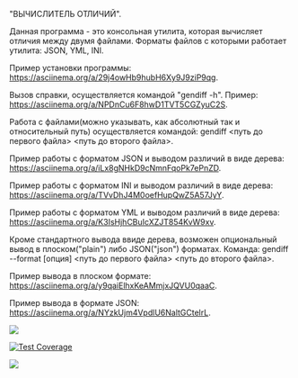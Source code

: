 "ВЫЧИСЛИТЕЛЬ ОТЛИЧИЙ".

Данная программа - это консольная утилита, которая вычисляет отличия между двумя файлами. Форматы файлов с которыми работает утилита: JSON, YML, INI.

Пример установки программы: https://asciinema.org/a/29j4owHb9hubH6Xy9J9ziP9qg.

Вызов справки, осуществляется командой "gendiff -h". Пример: https://asciinema.org/a/NPDnCu6F8hwD1TVT5CGZyuC2S.

Работа с файлами(можно указывать, как абсолютный так и относительный путь) осуществляется командой: gendiff <путь до первого файла> <путь до второго файла>.

Пример работы с форматом JSON и выводом различий в виде дерева: https://asciinema.org/a/iLx8gNHkD9cNmnFqoPk7ePnZD.

Пример работы с форматом INI и выводом различий в виде дерева: https://asciinema.org/a/TVvDhJ4M0oefHupQwZ5A57JyY.

Пример работы с форматом YML и выводом различий в виде дерева: https://asciinema.org/a/K3IsHjhCBuIcXZJT854KvW9xv.

Кроме стандартного вывода ввиде дерева, возможен опциональный вывод в плоском("plain") либо JSON("json") форматах. Команда: gendiff --format [опция] <путь до первого файла> <путь до второго файла>.

Пример вывода в плоском формате: https://asciinema.org/a/y9qaiElhxKeAMmjxJQVU0qaaC.

Пример вывода в формате JSON: https://asciinema.org/a/NYzkUjm4VpdlU6NaltGCtelrL.

<a href="https://codeclimate.com/github/Taratonof/frontend-project-lvl2/maintainability"><img src="https://api.codeclimate.com/v1/badges/8ea662353481a59949da/maintainability" /></a>

[![Test Coverage](https://api.codeclimate.com/v1/badges/8ea662353481a59949da/test_coverage)](https://codeclimate.com/github/Taratonof/frontend-project-lvl2/test_coverage)

<a href="https://travis-ci.org/Taratonof/frontend-project-lvl2"><img src="https://travis-ci.org/Taratonof/frontend-project-lvl2.svg?branch=master"></a>
